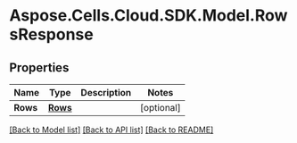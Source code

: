 # Aspose.Cells.Cloud.SDK.Model.RowsResponse
## Properties

Name | Type | Description | Notes
------------ | ------------- | ------------- | -------------
**Rows** | [**Rows**](Rows.md) |  | [optional] 

[[Back to Model list]](../README.md#documentation-for-models) [[Back to API list]](../README.md#documentation-for-api-endpoints) [[Back to README]](../README.md)

